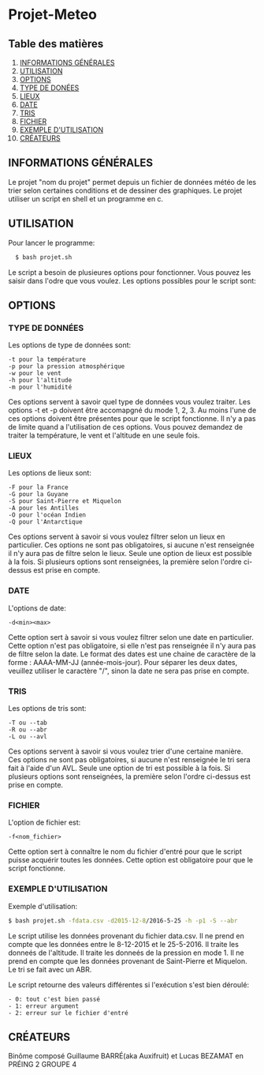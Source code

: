 # Projet-Meteo


## Table des matières
1. [INFORMATIONS GÉNÉRALES](#informations-générales)
2. [UTILISATION](#utilisation)
3. [OPTIONS](#options)
4. [TYPE DE DONÉES](#type-de-données)
5. [LIEUX](#lieux)
6. [DATE](#date)
7. [TRIS](#tris)
8. [FICHIER](#fichier)
9. [EXEMPLE D'UTILISATION](#exemple-d-utilisation)
10. [CRÉATEURS](#créateurs)

## INFORMATIONS GÉNÉRALES

Le projet "nom du projet" permet depuis un fichier de données météo de les trier selon certaines conditions et de dessiner des graphiques. Le projet utiliser un script en shell et un programme en c.

## UTILISATION

Pour lancer le programme:
```bash
  $ bash projet.sh
```
Le script a besoin de plusieures options pour fonctionner. Vous pouvez les saisir dans l'odre que vous voulez.
Les options possibles pour le script sont:

## OPTIONS

### TYPE DE DONNÉES

Les options de type de données sont:

	-t pour la température
	-p pour la pression atmosphérique
	-w pour le vent
	-h pour l'altitude
	-m pour l'humidité

Ces options servent à savoir quel type de données vous voulez traiter.
Les options -t et -p doivent être accomapgné du mode 1, 2, 3.
Au moins l'une de ces options doivent être présentes pour que le script fonctionne.
Il n'y a pas de limite quand a l'utilisation de ces options.
Vous pouvez demandez de traiter la température, le vent et l'altitude en une seule fois.

### LIEUX

Les options de lieux sont:

	-F pour la France
	-G pour la Guyane
	-S pour Saint-Pierre et Miquelon
	-A pour les Antilles
	-O pour l'océan Indien
	-Q pour l'Antarctique

Ces options servent à savoir si vous voulez filtrer selon un lieux en particulier.
Ces options ne sont pas obligatoires, si aucune n'est renseignée il n'y aura pas de filtre selon le lieux.
Seule une option de lieux est possible à la fois.
Si plusieurs options sont renseignées, la première selon l'ordre ci-dessus est prise en compte.

### DATE

L'options de date:

	-d<min><max>

Cette option sert à savoir si vous voulez filtrer selon une date en particulier.
Cette option n'est pas obligatoire, si elle n'est pas renseignée il n'y aura pas de filtre selon la date.
Le format des dates est une chaine de caractère de la forme : AAAA-MM-JJ (année-mois-jour).
Pour séparer les deux dates, veuillez utiliser le caractère "/", sinon la date ne sera pas prise en compte.

### TRIS

Les options de tris sont:

	-T ou --tab
	-R ou --abr
	-L ou --avl

Ces options servent à savoir si vous voulez trier d'une certaine manière.
Ces options ne sont pas obligatoires, si aucune n'est renseignée le tri sera fait à l'aide d'un AVL.
Seule une option de tri est possible à la fois.
Si plusieurs options sont renseignées, la première selon l'ordre ci-dessus est prise en compte.

### FICHIER

L'option de fichier est:

	-f<nom_fichier>
	
Cette option sert à connaître le nom du fichier d'entré pour que le script puisse acquérir toutes les données.
Cette option est obligatoire pour que le script fonctionne.

### EXEMPLE D'UTILISATION

Exemple d'utilisation:
```bash
$ bash projet.sh -fdata.csv -d2015-12-8/2016-5-25 -h -p1 -S --abr
```
Le script utilise les données provenant du fichier data.csv.
Il ne prend en compte que les données entre le 8-12-2015 et le 25-5-2016.
Il traite les donneés de l'altitude.
Il traite les donneés de la pression en mode 1.
Il ne prend en compte que les données provenant de Saint-Pierre et Miquelon.
Le tri se fait avec un ABR.


Le script retourne des valeurs différentes si l'exécution s'est bien déroulé:

	- 0: tout c'est bien passé
	- 1: erreur argument
	- 2: erreur sur le fichier d'entré

## CRÉATEURS

Binôme composé Guillaume BARRÉ(aka Auxifruit) et Lucas BEZAMAT en PRÉING 2 GROUPE 4
